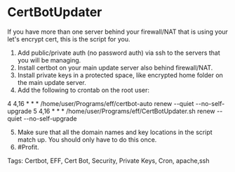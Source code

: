 # CertBotUpdater
If you have more than one server behind your firewall/NAT that is using your let's encrypt cert, this is the script for you.
1. Add public/private auth (no password auth) via ssh to the servers that you will be managing. 
2. Install certbot on your main update server also behind firewall/NAT.
3. Install private keys in a protected space, like encrypted home folder on the main update server.
4. Add the following to crontab on the root user:

4 4,16 * * * /home/user/Programs/eff/certbot-auto renew --quiet --no-self-upgrade
5 4,16 * * * /home/user/Programs/eff/CertBotUpdater.sh renew --quiet --no-self-upgrade

5. Make sure that all the domain names and key locations in the script match up. You should only have to do this once. 
6. #Profit. 

Tags: Certbot, EFF, Cert Bot, Security, Private Keys, Cron, apache,ssh
